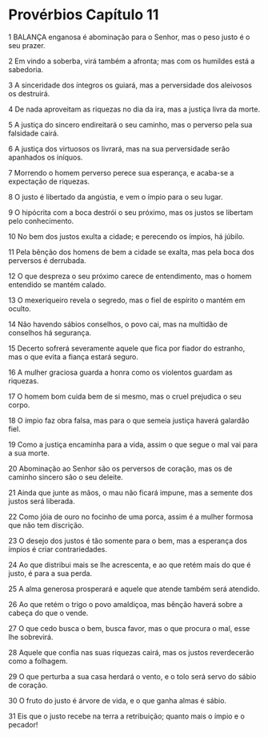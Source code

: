 # Provérbios Capítulo 11

1	BALANÇA enganosa é abominação para o Senhor, mas o peso justo é o seu prazer.

2	Em vindo a soberba, virá também a afronta; mas com os humildes está a sabedoria.

3	A sinceridade dos íntegros os guiará, mas a perversidade dos aleivosos os destruirá.

4	De nada aproveitam as riquezas no dia da ira, mas a justiça livra da morte.

5	A justiça do sincero endireitará o seu caminho, mas o perverso pela sua falsidade cairá.

6	A justiça dos virtuosos os livrará, mas na sua perversidade serão apanhados os iníquos.

7	Morrendo o homem perverso perece sua esperança, e acaba-se a expectação de riquezas.

8	O justo é libertado da angústia, e vem o ímpio para o seu lugar.

9	O hipócrita com a boca destrói o seu próximo, mas os justos se libertam pelo conhecimento.

10	No bem dos justos exulta a cidade; e perecendo os ímpios, há júbilo.

11	Pela bênção dos homens de bem a cidade se exalta, mas pela boca dos perversos é derrubada.

12	O que despreza o seu próximo carece de entendimento, mas o homem entendido se mantém calado.

13	O mexeriqueiro revela o segredo, mas o fiel de espírito o mantém em oculto.

14	Não havendo sábios conselhos, o povo cai, mas na multidão de conselhos há segurança.

15	Decerto sofrerá severamente aquele que fica por fiador do estranho, mas o que evita a fiança estará seguro.

16	A mulher graciosa guarda a honra como os violentos guardam as riquezas.

17	O homem bom cuida bem de si mesmo, mas o cruel prejudica o seu corpo.

18	O ímpio faz obra falsa, mas para o que semeia justiça haverá galardão fiel.

19	Como a justiça encaminha para a vida, assim o que segue o mal vai para a sua morte.

20	Abominação ao Senhor são os perversos de coração, mas os de caminho sincero são o seu deleite.

21	Ainda que junte as mãos, o mau não ficará impune, mas a semente dos justos será liberada.

22	Como jóia de ouro no focinho de uma porca, assim é a mulher formosa que não tem discrição.

23	O desejo dos justos é tão somente para o bem, mas a esperança dos ímpios é criar contrariedades.

24	Ao que distribui mais se lhe acrescenta, e ao que retém mais do que é justo, é para a sua perda.

25	A alma generosa prosperará e aquele que atende também será atendido.

26	Ao que retém o trigo o povo amaldiçoa, mas bênção haverá sobre a cabeça do que o vende.

27	O que cedo busca o bem, busca favor, mas o que procura o mal, esse lhe sobrevirá.

28	Aquele que confia nas suas riquezas cairá, mas os justos reverdecerão como a folhagem.

29	O que perturba a sua casa herdará o vento, e o tolo será servo do sábio de coração.

30	O fruto do justo é árvore de vida, e o que ganha almas é sábio.

31	Eis que o justo recebe na terra a retribuição; quanto mais o ímpio e o pecador!

